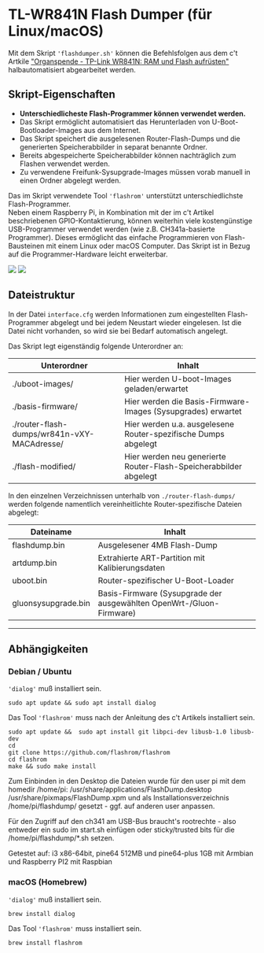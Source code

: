 # TL-WR841N Flash Dumper (für Linux/macOS)
Mit dem Skript `'flashdumper.sh'` können die Befehlsfolgen aus dem c't Artkile ["Organspende -
TP-Link WR841N: RAM und Flash aufrüsten"](https://www.heise.de/select/ct/2019/14/1561986310067151) halbautomatisiert abgearbeitet werden.

## Skript-Eigenschaften

- **Unterschiedlicheste Flash-Programmer können verwendet werden.**
- Das Skript ermöglicht automatisiert das Herunterladen von U-Boot-Bootloader-Images aus dem Internet.
- Das Skript speichert die ausgelesenen Router-Flash-Dumps und die generierten Speicherabbilder in separat benannte Ordner.
- Bereits abgespeicherte Speicherabbilder können nachträglich zum Flashen verwendet werden.
- Zu verwendene Freifunk-Sysupgrade-Images müssen vorab manuell in einen Ordner abgelegt werden.

Das im Skript verwendete Tool `'flashrom'` unterstützt unterschiedlichste Flash-Programmer.  
Neben einem Raspberry Pi, in Kombination mit der im c't Artikel beschriebenen GPIO-Kontaktierung, können weiterhin viele kostengünstige USB-Programmer verwendet werden (wie z.B. CH341a-basierte Programmer). Dieses ermöglicht das einfache Programmieren von Flash-Bausteinen mit einem Linux oder macOS Computer. Das Skript ist in Bezug auf die Programmer-Hardware leicht erweiterbar.

![](https://user-images.githubusercontent.com/1434390/62911018-1871fe00-bd83-11e9-8231-481d3d9cdc44.png)
![](https://user-images.githubusercontent.com/1434390/62911031-1f990c00-bd83-11e9-93f5-1c2494607440.png)

## Dateistruktur
In der Datei `interface.cfg` werden Informationen zum eingestellten Flash-Programmer abgelegt und bei jedem Neustart wieder eingelesen. Ist die Datei nicht vorhanden, so wird sie bei Bedarf automatisch angelegt.


Das Skript legt eigenständig folgende Unterordner an:

| Unterordner                                 | Inhalt                                                            |
| ------------------------------------------- | ----------------------------------------------------------------- |
| ./uboot-images/                             | Hier werden U-boot-Images geladen/erwartet                        |
| ./basis-firmware/                           | Hier werden die Basis-Firmware-Images (Sysupgrades) erwartet      |
| ./router-flash-dumps/wr841n-vXY-MACAdresse/ | Hier werden u.a. ausgelesene Router-spezifische Dumps abgelegt    |
| ./flash-modified/                           | Hier werden neu generierte Router-Flash-Speicherabbilder abgelegt |


In den einzelnen Verzeichnissen unterhalb von `./router-flash-dumps/` werden folgende namentlich vereinheitlichte Router-spezifische Dateien abgelegt:

| Dateiname                                | Inhalt                                          |
| ------------------- | -------------------------------------------------------------------- |
| flashdump.bin       | Ausgelesener 4MB Flash-Dump                                          |
| artdump.bin         | Extrahierte ART-Partition mit Kalibierungsdaten                      |
| uboot.bin           | Router-spezifischer U-Boot-Loader                                    |
| gluonsysupgrade.bin | Basis-Firmware (Sysupgrade der ausgewählten OpenWrt-/Gluon-Firmware) |

---

## Abhängigkeiten
### Debian / Ubuntu
`'dialog'` muß installiert sein.
```
sudo apt update && sudo apt install dialog
```

Das Tool `'flashrom'` muss nach der Anleitung des c't Artikels installiert sein.
```
sudo apt update &&  sudo apt install git libpci-dev libusb-1.0 libusb-dev
cd
git clone https://github.com/flashrom/flashrom
cd flashrom
make && sudo make install
```

Zum Einbinden in den Desktop die Dateien  wurde für den user pi
mit dem homedir /home/pi:
/usr/share/applications/FlashDump.desktop
/usr/share/pixmaps/FlashDump.xpm
und als Installationsverzeichnis /home/pi/flashdump/
gesetzt - ggf. auf anderen user anpassen.

Für den Zugriff auf den ch341 am USB-Bus braucht's rootrechte - also entweder ein sudo im start.sh einfügen oder sticky/trusted bits für die /home/pi/flashdump/*.sh setzen.

Getestet auf: i3 x86-64bit, pine64 512MB und pine64-plus 1GB mit Armbian und Raspberry PI2 mit Raspbian


### macOS (Homebrew) 
`'dialog'` muß installiert sein.
```
brew install dialog
```

Das Tool `'flashrom'` muss installiert sein.
```
brew install flashrom
```

